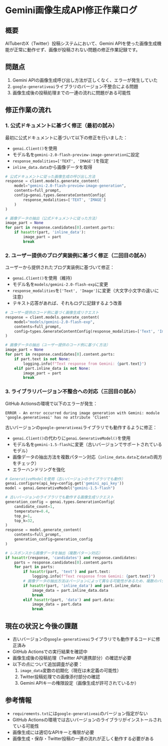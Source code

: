 # Gemini画像生成API修正作業ログ

## 概要

AITuberのX（Twitter）投稿システムにおいて、Gemini APIを使った画像生成機能が正常に動作せず、画像が投稿されない問題の修正作業記録です。

## 問題点

1. Gemini APIの画像生成呼び出し方法が正しくなく、エラーが発生していた
2. `google-generativeai`ライブラリのバージョン不整合による問題
3. 画像生成後の投稿処理までの一連の流れに問題がある可能性

## 修正作業の流れ

### 1. 公式ドキュメントに基づく修正（最初の試み）

最初に公式ドキュメントに基づいて以下の修正を行いました：

- `genai.Client()`を使用
- モデル名を`gemini-2.0-flash-preview-image-generation`に設定
- `response_modalities=['TEXT', 'IMAGE']`を指定
- `inline_data.data`から画像データを取得

```python
# 公式ドキュメントに従った画像生成の呼び出し方法
response = client.models.generate_content(
    model="gemini-2.0-flash-preview-image-generation",
    contents=full_prompt,
    config=genai.types.GenerateContentConfig(
        response_modalities=['TEXT', 'IMAGE']
    )
)

# 画像データの抽出（公式ドキュメントに従った方法）
image_part = None
for part in response.candidates[0].content.parts:
    if hasattr(part, 'inline_data'):
        image_part = part
        break
```

### 2. ユーザー提供のブログ実装例に基づく修正（二回目の試み）

ユーザーから提供されたブログ実装例に基づいて修正：

- `genai.Client()`を使用（維持）
- モデル名を`models/gemini-2.0-flash-exp`に変更
- `response_modalities`を`['Text', 'Image']`に変更（大文字小文字の違いに注意）
- テキスト応答があれば、それもログに記録するよう改善

```python
# ユーザー提供のコード例に基づく画像生成リクエスト
response = client.models.generate_content(
    model="models/gemini-2.0-flash-exp",
    contents=full_prompt,
    config=types.GenerateContentConfig(response_modalities=['Text', 'Image'])
)

# 画像データの抽出（ユーザー提供のコード例に基づく方法）
image_part = None
for part in response.candidates[0].content.parts:
    if part.text is not None:
        logging.info(f"Text response from Gemini: {part.text}")
    elif part.inline_data is not None:
        image_part = part
        break
```

### 3. ライブラリバージョン不整合への対応（三回目の試み）

GitHub Actionsの環境で以下のエラーが発生：
```
ERROR - An error occurred during image generation with Gemini: module 'google.generativeai' has no attribute 'Client'
```

古いバージョンの`google-generativeai`ライブラリでも動作するように修正：

- `genai.Client()`の代わりに`genai.GenerativeModel()`を使用
- モデル名を`gemini-1.5-flash`に変更（古いバージョンでサポートされているモデル）
- 画像データの抽出方法を複数パターン対応（`inline_data.data`と`data`の両方をチェック）
- エラーハンドリングを強化

```python
# GenerativeModelを使用（古いバージョンのライブラリでも動作）
genai.configure(api_key=config.get('gemini_api_key'))
model = genai.GenerativeModel("gemini-1.5-flash")

# 古いバージョンのライブラリでも動作する画像生成リクエスト
generation_config = genai.types.GenerationConfig(
    candidate_count=1,
    temperature=0.4,
    top_p=1,
    top_k=32,
)
response = model.generate_content(
    contents=full_prompt,
    generation_config=generation_config
)

# レスポンスから画像データを抽出（複数パターン対応）
if hasattr(response, 'candidates') and response.candidates:
    parts = response.candidates[0].content.parts
    for part in parts:
        if hasattr(part, 'text') and part.text:
            logging.info(f"Text response from Gemini: {part.text}")
        # 画像データの抽出方法はバージョンによって異なる可能性があるため、複数のパターンを試す
        if hasattr(part, 'inline_data') and part.inline_data:
            image_data = part.inline_data.data
            break
        elif hasattr(part, 'data') and part.data:
            image_data = part.data
            break
```

## 現在の状況と今後の課題

- 古いバージョンの`google-generativeai`ライブラリでも動作するコードに修正済み
- GitHub Actionsでの実行結果を確認中
- 画像生成後の投稿処理（Twitter API連携部分）の確認が必要
- 以下の点について追加調査が必要：
  1. `image_data`変数の初期化（現在は未定義の可能性）
  2. Twitter投稿処理での画像添付部分の確認
  3. Gemini APIキーの権限設定（画像生成が許可されているか）

## 参考情報

- `requirements.txt`には`google-generativeai`のバージョン指定がない
- GitHub Actionsの環境では古いバージョンのライブラリがインストールされている可能性
- 画像生成には適切なAPIキーと権限が必要
- 画像生成・保存・Twitter投稿の一連の流れが正しく動作する必要がある
